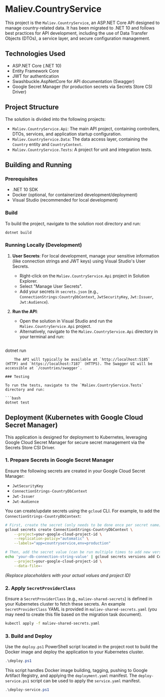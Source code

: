 # Maliev.CountryService

This project is the `Maliev.CountryService`, an ASP.NET Core API designed to manage country-related data. It has been migrated to .NET 10 and follows best practices for API development, including the use of Data Transfer Objects (DTOs), a service layer, and secure configuration management.

## Technologies Used

*   ASP.NET Core (.NET 10)
*   Entity Framework Core
*   JWT for authentication
*   Swashbuckle.AspNetCore for API documentation (Swagger)
*   Google Secret Manager (for production secrets via Secrets Store CSI Driver)

## Project Structure

The solution is divided into the following projects:

*   `Maliev.CountryService.Api`: The main API project, containing controllers, DTOs, services, and application startup configuration.
*   `Maliev.CountryService.Data`: The data access layer, containing the `Country` entity and `CountryContext`.
*   `Maliev.CountryService.Tests`: A project for unit and integration tests.

## Building and Running

### Prerequisites

*   .NET 10 SDK
*   Docker (optional, for containerized development/deployment)
*   Visual Studio (recommended for local development)

### Build

To build the project, navigate to the solution root directory and run:

```bash
dotnet build
```

### Running Locally (Development)

1.  **User Secrets**: For local development, manage your sensitive information (like connection strings and JWT keys) using Visual Studio's User Secrets.
    *   Right-click on the `Maliev.CountryService.Api` project in Solution Explorer.
    *   Select "Manage User Secrets".
    *   Add your secrets in `secrets.json` (e.g., `ConnectionStrings:CountryDbContext`, `JwtSecurityKey`, `Jwt:Issuer`, `Jwt:Audience`).

2.  **Run the API**:
    *   Open the solution in Visual Studio and run the `Maliev.CountryService.Api` project.
    *   Alternatively, navigate to the `Maliev.CountryService.Api` directory in your terminal and run:
        ```bash
dotnet run
```
    The API will typically be available at `http://localhost:5185` (HTTP) and `https://localhost:7187` (HTTPS). The Swagger UI will be accessible at `/countries/swagger`.

### Testing

To run the tests, navigate to the `Maliev.CountryService.Tests` directory and run:

```bash
dotnet test
```

## Deployment (Kubernetes with Google Cloud Secret Manager)

This application is designed for deployment to Kubernetes, leveraging Google Cloud Secret Manager for secure secret management via the Secrets Store CSI Driver.

### 1. Prepare Secrets in Google Secret Manager

Ensure the following secrets are created in your Google Cloud Secret Manager:

*   `JwtSecurityKey`
*   `ConnectionStrings-CountryDbContext`
*   `Jwt-Issuer`
*   `Jwt-Audience`

You can create/update secrets using the `gcloud` CLI. For example, to add the `ConnectionStrings-CountryDbContext`:

```bash
# First, create the secret (only needs to be done once per secret name)
gcloud secrets create ConnectionStrings-CountryDbContext \
    --project=your-google-cloud-project-id \
    --replication-policy="automatic" \
    --labels="app=countryservice,env=production"

# Then, add the secret value (can be run multiple times to add new versions)
echo 'your-db-connection-string-value' | gcloud secrets versions add ConnectionStrings-CountryDbContext \
    --project=your-google-cloud-project-id \
    --data-file=-
```
*(Replace placeholders with your actual values and project ID)*

### 2. Apply `SecretProviderClass`

Ensure a `SecretProviderClass` (e.g., `maliev-shared-secrets`) is defined in your Kubernetes cluster to fetch these secrets. An example `SecretProviderClass` YAML is provided in `maliev-shared-secrets.yaml` (you may need to create this file based on the migration task document).

```bash
kubectl apply -f maliev-shared-secrets.yaml
```

### 3. Build and Deploy

Use the `deploy.ps1` PowerShell script located in the project root to build the Docker image and deploy the application to your Kubernetes cluster.

```powershell
.\deploy.ps1
```

This script handles Docker image building, tagging, pushing to Google Artifact Registry, and applying the `deployment.yaml` manifest. The `deploy-service.ps1` script can be used to apply the `service.yaml` manifest.

```powershell
.\deploy-service.ps1
```